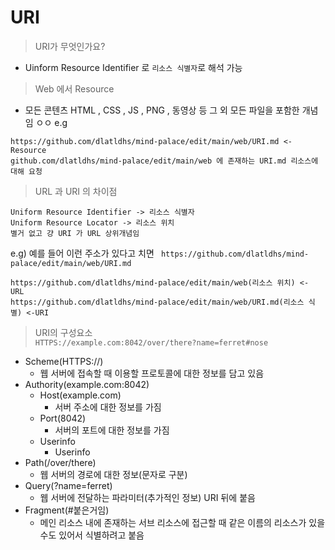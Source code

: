 # URI


> URI가 무엇인가요?
- Uinform Resource Identifier 로 `리소스 식별자`로 해석 가능


> Web 에서 Resource
- 모든 콘텐츠 HTML , CSS , JS , PNG , 동영상 등 그 외 모든 파일을 포함한 개념임 ㅇㅇ
e.g
```
https://github.com/dlatldhs/mind-palace/edit/main/web/URI.md <- Resource
github.com/dlatldhs/mind-palace/edit/main/web 에 존재하는 URI.md 리소스에 대해 요청
```

> URL 과 URI 의 차이점
```
Uniform Resource Identifier -> 리소스 식별자
Uniform Resource Locator -> 리소스 위치
별거 없고 걍 URI 가 URL 상위개념임
```
e.g) 예를 들어 이런 주소가 있다고 치면 ```
https://github.com/dlatldhs/mind-palace/edit/main/web/URI.md```
```
https://github.com/dlatldhs/mind-palace/edit/main/web(리소스 위치) <- URL
https://github.com/dlatldhs/mind-palace/edit/main/web/URI.md(리소스 식별) <-URI
```

> URI의 구성요소<br>`HTTPS://example.com:8042/over/there?name=ferret#nose`
- Scheme(HTTPS://)
  - 웹 서버에 접속할 때 이용할 프로토콜에 대한 정보를 담고 있음
- Authority(example.com:8042)
  - Host(example.com)
    - 서버 주소에 대한 정보를 가짐
  - Port(8042)
    - 서버의 포트에 대한 정보를 가짐
  - Userinfo
    - Userinfo 
- Path(/over/there)
  - 웹 서버의 경로에 대한 정보(문자로 구분)
- Query(?name=ferret)
  - 웹 서버에 전달하는 파라미터(추가적인 정보) URI 뒤에 붙음
- Fragment(#붙은거임)
  -  메인 리소스 내에 존재하는 서브 리소스에 접근할 때 같은 이름의 리소스가 있을 수도 있어서 식별하려고 붙음

